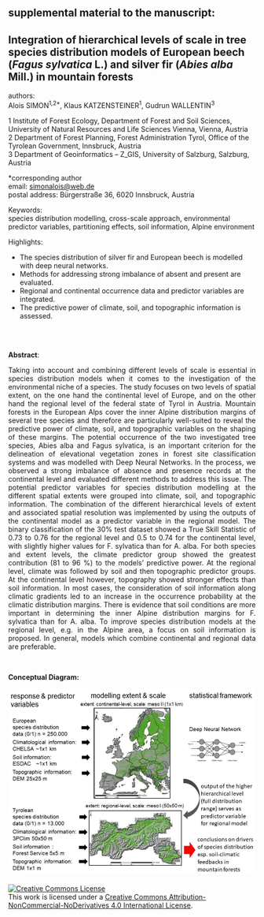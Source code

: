 ## supplemental material to the manuscript:

## Integration of hierarchical levels of scale in tree species distribution models of European beech (*Fagus sylvatica* L.) and silver fir (*Abies alba* Mill.) in mountain forests 

authors:   
Alois SIMON<sup>1,2*</sup>, Klaus KATZENSTEINER<sup>1</sup>, Gudrun WALLENTIN<sup>3</sup>

1 Institute of Forest Ecology, Department of Forest and Soil Sciences, University of Natural Resources and Life Sciences Vienna, 
Vienna, Austria  
2 Department of Forest Planning, Forest Administration Tyrol, Office of the Tyrolean Government, Innsbruck, Austria  
3 Department of Geoinformatics – Z_GIS, University of Salzburg, Salzburg, Austria

*corresponding author   
email: simonalois@web.de  
postal address: Bürgerstraße 36, 6020 Innsbruck, Austria  



Keywords:  
species distribution modelling, cross-scale approach, environmental predictor variables, partitioning effects, soil information, Alpine environment

Highlights:
- The species distribution of silver fir and European beech is modelled with deep neural networks.
- Methods for addressing strong imbalance of absent and present are evaluated. 
- Regional and continental occurrence data and predictor variables are integrated.
- The predictive power of climate, soil, and topographic information is assessed.

<br>
<br>

**Abstract**:<p align="justify">
Taking into account and combining different levels of scale is essential in species distribution models when it comes to the investigation of the environmental niche of a species. The study focuses on two levels of spatial extent, on the one hand the continental level of Europe, and on the other hand the regional level of the federal state of Tyrol in Austria. Mountain forests in the European Alps cover the inner Alpine distribution margins of several tree species and therefore are particularly well-suited to reveal the predictive power of climate, soil, and topographic variables on the shaping of these margins. The potential occurrence of the two investigated tree species, Abies alba and Fagus sylvatica, is an important criterion for the delineation of elevational vegetation zones in forest site classification systems and was modelled with Deep Neural Networks. In the process, we observed a strong imbalance of absence and presence records at the continental level and evaluated different methods to address this issue. The potential predictor variables for species distribution modelling at the different spatial extents were grouped into climate, soil, and topographic information. The combination of the different hierarchical levels of extent and associated spatial resolution was implemented by using the outputs of the continental model as a predictor variable in the regional model. The binary classification of the 30% test dataset showed a True Skill Statistic of 0.73 to 0.76 for the regional level and 0.5 to 0.74 for the continental level, with slightly higher values for F. sylvatica than for A. alba. For both species and extent levels, the climate predictor group showed the greatest contribution (81 to 96 %) to the models’ predictive power. At the regional level, climate was followed by soil and then topographic predictor groups. At the continental level however, topography showed stronger effects than soil information. In most cases, the consideration of soil information along climatic gradients led to an increase in the occurrence probability at the climatic distribution margins. There is evidence that soil conditions are more important in determining the inner Alpine distribution margins for F. sylvatica than for A. alba. To improve species distribution models at the regional level, e.g. in the Alpine area, a focus on soil information is proposed. In general, models which combine continental and regional data are preferable.
</p>
<br>

**Conceptual Diagram:**

<kbd><img src="https://github.com/simonalois/sdm/blob/main/concept/conceptual_diagramm_hierachicalmodelling.jpg" title="Conceptual Diagram" /></kbd>
<br>
<br>
<a rel="license" href="http://creativecommons.org/licenses/by-nc-nd/4.0/"><img alt="Creative Commons License" style="border-width:0" src="https://i.creativecommons.org/l/by-nc-nd/4.0/88x31.png" /></a><br />This work is licensed under a <a rel="license" href="http://creativecommons.org/licenses/by-nc-nd/4.0/">Creative Commons Attribution-NonCommercial-NoDerivatives 4.0 International License</a>.
